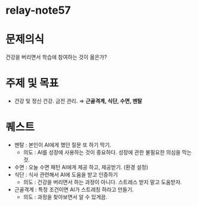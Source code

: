 # relay-note57
# 문제의식

건강을 버리면서 학습에 참여하는 것이 옳은가?

# 주제 및 목표

- 건강 및 정신 건강. 금전 관리. ⇒ **근골격계, 식단, 수면, 멘탈**

# 퀘스트
- 멘탈 : 본인이 AI에게 했던 질문 또 하기 막기.
    - 의도 : AI를 성장에 사용하는 것이 중요하다. 성장에 관한 불필요한 의심을 막는 것.
- 수면 : 오늘 수면 패턴 AI에게 제공 하고, 제공받기. (환경 설정)
- 식단 : 식사 관련해서 AI에 도움을 받고 인증하기
    - 의도 : 건강을 버리면서 하는 과정이 아니다. 스트레스 받지 말고 도움받자.
- 근골격계 : 특정 조건이면 AI가 스트레칭 하라고 만들기.
    - 의도 : 과정을 찾아보면서 알 수 있게끔.
